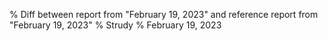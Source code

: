 % Diff between report from "February 19, 2023" and reference report from "February 19, 2023"
% Strudy
% February 19, 2023



